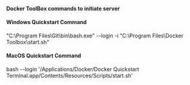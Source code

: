 #### Docker ToolBox commands to initiate server


#### Windows Quickstart Command
"C:\Program Files\Git\bin\bash.exe" --login -i "C:\Program Files\Docker Toolbox\start.sh"


#### MacOS Quickstart Command
bash --login '/Applications/Docker/Docker Quickstart Terminal.app/Contents/Resources/Scripts/start.sh'
